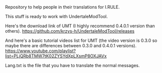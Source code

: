 Repository to help people in their translations for I.RULE.


This stuff is ready to work with UndertaleModTool.

Here's the download link of UMT (I highly recommend 0.4.0.1 version than others). https://github.com/krzys-h/UndertaleModTool/releases

And here's a basic tutorial videos list for UMT (the video version is 0.3.0 so maybe there are differences between 0.3.0 and 0.4.0.1 versions). https://www.youtube.com/playlist?list=PLjQRb8TMW7tK02ZYSYdXpLXsmP8OXJAVx

Lang.txt is the file that you have to translate the normal messages.
